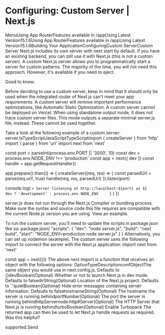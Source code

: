 # Configuring: Custom Server | Next.js

<p>MenuUsing App RouterFeatures available in /appUsing Latest Version15.1.6Using App RouterFeatures available in /appUsing Latest Version15.1.6Building Your ApplicationConfiguringCustom ServerCustom Server
Next.js includes its own server with next start by default. If you have an existing backend, you can still use it with Next.js (this is not a custom server). A custom Next.js server allows you to programmatically start a server for custom patterns. The majority of the time, you will not need this approach. However, it's available if you need to eject.</p>
<p>Good to know:</p>
<p>Before deciding to use a custom server, keep in mind that it should only be used when the integrated router of Next.js can't meet your app requirements. A custom server will remove important performance optimizations, like Automatic Static Optimization.
A custom server cannot be deployed on Vercel.
When using standalone output mode, it does not trace custom server files. This mode outputs a separate minimal server.js file, instead. These cannot be used together.</p>
<p>Take a look at the following example of a custom server:
server.tsTypeScriptJavaScriptTypeScriptimport { createServer } from 'http'
import { parse } from 'url'
import next from 'next'</p>
<p>const port = parseInt(process.env.PORT || '3000', 10)
const dev = process.env.NODE_ENV !== 'production'
const app = next({ dev })
const handle = app.getRequestHandler()</p>
<p>app.prepare().then(() =&gt; {
createServer((req, res) =&gt; {
const parsedUrl = parse(req.url!, true)
handle(req, res, parsedUrl)
}).listen(port)</p>
<p>console.log(
<code>&gt; Server listening at http://localhost:${port} as ${       dev ? 'development' : process.env.NODE_ENV     }</code>
)
})</p>
<p>server.js does not run through the Next.js Compiler or bundling process. Make sure the syntax and source code this file requires are compatible with the current Node.js version you are using. View an example.</p>
<p>To run the custom server, you'll need to update the scripts in package.json like so:
package.json{
&quot;scripts&quot;: {
&quot;dev&quot;: &quot;node server.js&quot;,
&quot;build&quot;: &quot;next build&quot;,
&quot;start&quot;: &quot;NODE_ENV=production node server.js&quot;
}
}
Alternatively, you can set up nodemon (example). The custom server uses the following import to connect the server with the Next.js application:
import next from 'next'</p>
<p>const app = next({})
The above next import is a function that receives an object with the following options:
OptionTypeDescriptionconfObjectThe same object you would use in next.config.js. Defaults to {}devBoolean(Optional) Whether or not to launch Next.js in dev mode. Defaults to falsedirString(Optional) Location of the Next.js project. Defaults to '.'quietBoolean(Optional) Hide error messages containing server information. Defaults to falsehostnameString(Optional) The hostname the server is running behindportNumber(Optional) The port the server is running behindhttpServernode:http#Server(Optional) The HTTP Server that Next.js is running behindturboBoolean(Optional) Enable Turbopack
The returned app can then be used to let Next.js handle requests as required.
Was this helpful?</p>
<p>supported.Send</p>
